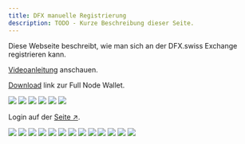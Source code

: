 ```yaml
---
title: DFX manuelle Registrierung
description: TODO - Kurze Beschreibung dieser Seite.
---
```


Diese Webseite beschreibt, wie man sich an der DFX.swiss Exchange registrieren kann.

[Videoanleitung](https://www.youtube.com/watch?v=0C50S1GhBu8) anschauen.

[Download](https://defichain.com/downloads/) link zur Full Node Wallet.

![](./media/dfxregistration_DE_1.png)
![](./media/dfxregistration_DE_2.png)
![](./media/dfxregistration_DE_3.png)
![](./media/dfxregistration_DE_4.png)
![](./media/dfxregistration_DE_5.png)
![](./media/dfxregistration_DE_6.png)

Login auf der [Seite ↗](https://payment.dfx.swiss/login).

![](./media/dfxregistration_DE_7.png)
![](./media/dfxregistration_DE_8.png)
![](./media/dfxregistration_DE_9.png)
![](./media/dfxregistration_DE_10.png)
![](./media/dfxregistration_DE_11.png)
![](./media/dfxregistration_DE_12.png)
![](./media/dfxregistration_DE_13.png)
![](./media/dfxregistration_DE_14.png)
![](./media/dfxregistration_DE_15.png)
![](./media/dfxregistration_DE_16.png)
![](./media/dfxregistration_DE_17.png)
![](./media/dfxregistration_DE_18.png)
![](./media/dfxregistration_DE_19.png)
